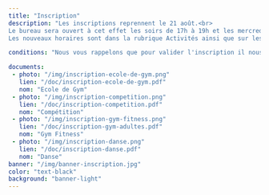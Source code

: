 ```yaml
---
title: "Inscription"
description: "Les inscriptions reprennent le 21 août.<br>
Le bureau sera ouvert à cet effet les soirs de 17h à 19h et les mercredi de 10h à 11h30 et de 13h30 à 19h.<br>
Les nouveaux horaires sont dans la rubrique Activités ainsi que sur les fiches d'inscriptions que vous trouverez ci-dessous."

conditions: "Nous vous rappelons que pour valider l'inscription il nous faut impérativement le règlement.<br> Le certificat médical est obligatoire pour les activités gyms."

documents:
 - photo: "/img/inscription-ecole-de-gym.png"
   lien: "/doc/inscription-ecole-de-gym.pdf"
   nom: "Ecole de Gym"
 - photo: "/img/inscription-competition.png"
   lien: "/doc/inscription-competition.pdf"
   nom: "Compétition"
 - photo: "/img/inscription-gym-fitness.png"
   lien: "/doc/inscription-gym-adultes.pdf"
   nom: "Gym Fitness"
 - photo: "/img/inscription-danse.png"
   lien: "/doc/inscription-danse.pdf"
   nom: "Danse"
banner: "/img/banner-inscription.jpg"
color: "text-black"
background: "banner-light"
---
```

